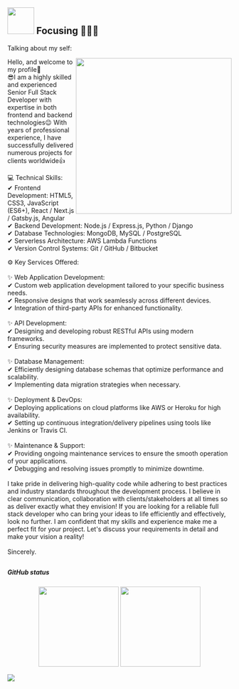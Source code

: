 ## <img height="60" width="60" src="https://media.giphy.com/media/lP8xu5t2DLGG045H8F/giphy.gif" /> Focusing 🚀🚀🚀


Talking about my self: 

<img align="right" width="350" src="https://giphy.com/gifs/art-loop-trippy-26DoiqmYcxgFICb3G" />

Hello, and welcome to my profile👋
<br />
😎I am a highly skilled and experienced Senior Full Stack Developer with expertise in both frontend and backend technologies😉
With years of professional experience, I have successfully delivered numerous projects for clients worldwide👍

💻 Technical Skills: <br />
✔ Frontend Development: HTML5, CSS3, JavaScript (ES6+), React / Next.js / Gatsby.js, Angular <br />
✔ Backend Development: Node.js / Express.js, Python / Django <br />
✔ Database Technologies: MongoDB, MySQL / PostgreSQL <br />
✔ Serverless Architecture: AWS Lambda Functions <br />
✔ Version Control Systems: Git / GitHub / Bitbucket <br />

⚙ Key Services Offered:
<br /><br />
✨ Web Application Development:<br />
✔ Custom web application development tailored to your specific business needs.<br />
✔ Responsive designs that work seamlessly across different devices.<br />
✔ Integration of third-party APIs for enhanced functionality.<br />
<br />
✨ API Development:<br />
✔ Designing and developing robust RESTful APIs using modern frameworks.<br />
✔ Ensuring security measures are implemented to protect sensitive data.<br />
<br />
✨ Database Management:<br />
✔ Efficiently designing database schemas that optimize performance and scalability.<br />
✔ Implementing data migration strategies when necessary.<br />
<br />
✨ Deployment & DevOps:<br />
✔ Deploying applications on cloud platforms like AWS or Heroku for high availability.<br />
✔ Setting up continuous integration/delivery pipelines using tools like Jenkins or Travis CI.<br />
<br />
✨ Maintenance & Support:<br />
✔ Providing ongoing maintenance services to ensure the smooth operation of your applications.<br />
✔ Debugging and resolving issues promptly to minimize downtime.<br />
<br />
I take pride in delivering high-quality code while adhering to best practices and industry standards throughout the development process. I believe in clear communication, collaboration with clients/stakeholders at all times so as deliver exactly what they envision!
If you are looking for a reliable full stack developer who can bring your ideas to life efficiently and effectively, look no further. I am confident that my skills and experience make me a perfect fit for your project. Let's discuss your requirements in detail and make your vision a reality!
<br /><br />
Sincerely.

##
##### GitHub status
<p align="center">
   <img height="180em" src="https://github-readme-stats.vercel.app/api?username=epicdeveloper0928&show_icons=true&theme=tokyonight&include_all_commits=true&count_private=true"/>
   <img height="180em" src="https://github-readme-stats.vercel.app/api/top-langs/?username=epicdeveloper0928&layout=compact&langs_count=6&theme=tokyonight"/>

</p>
<img src="https://github.com/punitkmryh/punitkmryh/blob/master/wave.svg" />

